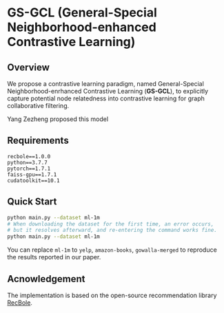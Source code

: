 # GS-GCL (General-Special Neighborhood-enhanced Contrastive Learning)

## Overview

We propose a contrastive learning paradigm, named General-Special Neighborhood-enrhanced Contrastive Learning (**GS-GCL**), to explicitly capture potential node relatedness into contrastive learning for graph collaborative filtering.

Yang Zezheng proposed this model


## Requirements

```
recbole==1.0.0
python==3.7.7
pytorch==1.7.1
faiss-gpu==1.7.1
cudatoolkit==10.1
```



## Quick Start

```bash
python main.py --dataset ml-1m
# When downloading the dataset for the first time, an error occurs, 
# but it resolves afterward, and re-entering the command works fine.
python main.py --dataset ml-1m
```

You can replace `ml-1m` to `yelp`, `amazon-books`, `gowalla-merged` to reproduce the results reported in our paper.



## Acnowledgement

The implementation is based on the open-source recommendation library [RecBole](https://github.com/RUCAIBox/RecBole).



